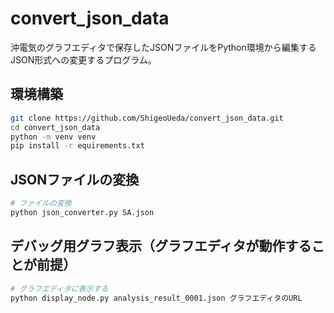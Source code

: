 # convert_json_data

沖電気のグラフエディタで保存したJSONファイルをPython環境から編集するJSON形式への変更するプログラム。

## 環境構築
```sh
git clone https://github.com/ShigeoUeda/convert_json_data.git
cd convert_json_data
python -m venv venv
pip install -r equirements.txt
```

## JSONファイルの変換
```sh
# ファイルの変換
python json_converter.py SA.json
```
## デバッグ用グラフ表示（グラフエディタが動作することが前提）

```sh
# グラフエディタに表示する
python display_node.py analysis_result_0001.json グラフエディタのURL
```
